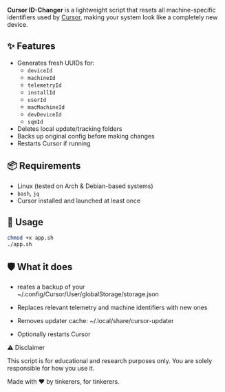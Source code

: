 
**Cursor ID-Changer** is a lightweight script that resets all machine-specific identifiers used by [Cursor](https://cursor.sh), making your system look like a completely new device.

## ✨ Features

- Generates fresh UUIDs for:
  - `deviceId`
  - `machineId`
  - `telemetryId`
  - `installId`
  - `userId`
  - `macMachineId`
  - `devDeviceId`
  - `sqmId`
- Deletes local update/tracking folders
- Backs up original config before making changes
- Restarts Cursor if running

## 📦 Requirements

- Linux (tested on Arch & Debian-based systems)
- `bash`, `jq`
- Cursor installed and launched at least once

## 🚀 Usage

```bash
chmod +x app.sh
./app.sh
```

## 🛡️ What it does

- reates a backup of your ~/.config/Cursor/User/globalStorage/storage.json

- Replaces relevant telemetry and machine identifiers with new ones

- Removes updater cache: ~/.local/share/cursor-updater

 - Optionally restarts Cursor

⚠️ Disclaimer

This script is for educational and research purposes only.
You are solely responsible for how you use it.

Made with ❤️ by tinkerers, for tinkerers.
